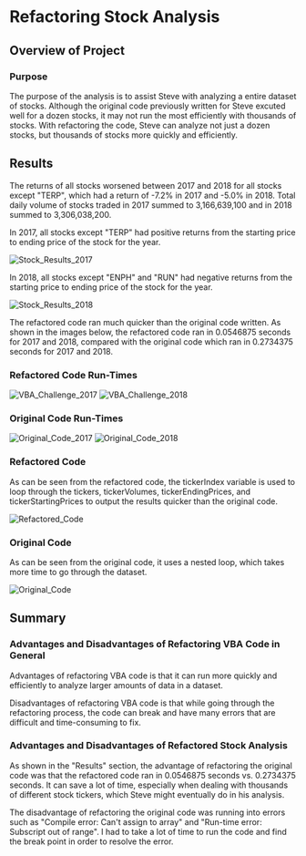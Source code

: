 # Refactoring Stock Analysis

## Overview of Project

### Purpose
The purpose of the analysis is to assist Steve with analyzing a entire dataset of stocks. Although the original code previously written for Steve excuted well for a dozen stocks, it may not run the most efficiently with thousands of stocks. With refactoring the code, Steve can analyze not just a dozen stocks, but thousands of stocks more quickly and efficiently.

## Results

The returns of all stocks worsened between 2017 and 2018 for all stocks except "TERP", which had a return of -7.2% in 2017 and -5.0% in 2018. Total daily volume of stocks traded in 2017 summed to 3,166,639,100 and in 2018 summed to 3,306,038,200.

In 2017, all stocks except "TERP" had positive returns from the starting price to ending price of the stock for the year. 

![Stock_Results_2017](https://user-images.githubusercontent.com/108503112/188239681-bd2ddfcb-7901-4ada-808f-6be0d4a6b7dc.png)

In 2018, all stocks except "ENPH" and "RUN" had negative returns from the starting price to ending price of the stock for the year.

![Stock_Results_2018](https://user-images.githubusercontent.com/108503112/188239704-908d4cb4-aa71-4a4a-8d90-77efa8d9cf83.png)

The refactored code ran much quicker than the original code written. As shown in the images below, the refactored code ran in 0.0546875 seconds for 2017 and 2018, compared with the original code which ran in 0.2734375 seconds for 2017 and 2018.

### Refactored Code Run-Times

![VBA_Challenge_2017](https://user-images.githubusercontent.com/108503112/188242281-a2943bec-a9d0-4228-be90-36dcfeb2667b.png)
![VBA_Challenge_2018](https://user-images.githubusercontent.com/108503112/188242285-87790d9e-f490-4b45-a70c-3d53cabdcff2.png)

### Original Code Run-Times

![Original_Code_2017](https://user-images.githubusercontent.com/108503112/188242677-da29dd1f-ab16-4d43-8ee2-639053202364.png)
![Original_Code_2018](https://user-images.githubusercontent.com/108503112/188242681-0c27dccd-f8d5-4385-be52-5e4b0fc57291.png)

### Refactored Code
As can be seen from the refactored code, the tickerIndex variable is used to loop through the tickers, tickerVolumes, tickerEndingPrices, and tickerStartingPrices to output the results quicker than the original code.

![Refactored_Code](https://user-images.githubusercontent.com/108503112/188248739-19850232-44a8-412a-94c4-30c40c007f4c.png)

### Original Code
As can be seen from the original code, it uses a nested loop, which takes more time to go through the dataset.

![Original_Code](https://user-images.githubusercontent.com/108503112/188248742-322fdcb8-6d4b-43b8-bb1f-5eaec41b5892.png)


## Summary

### Advantages and Disadvantages of Refactoring VBA Code in General
Advantages of refactoring VBA code is that it can run more quickly and efficiently to analyze larger amounts of data in a dataset.

Disadvantages of refactoring VBA code is that while going through the refactoring process, the code can break and have many errors that are difficult and time-consuming to fix. 

### Advantages and Disadvantages of Refactored Stock Analysis
As shown in the "Results" section, the advantage of refactoring the original code was that the refactored code ran in 0.0546875 seconds vs. 0.2734375 seconds. It can save a lot of time, especially when dealing with thousands of different stock tickers, which Steve might eventually do in his analysis.

The disadvantage of refactoring the original code was running into errors such as "Compile error: Can't assign to array" and "Run-time error: Subscript out of range". I had to take a lot of time to run the code and find the break point in order to resolve the error.
